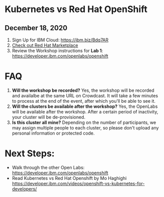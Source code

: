 # Kubernetes vs Red Hat OpenShift
## December 18, 2020

1. Sign Up for IBM Cloud: https://ibm.biz/Bdq7AR
1. [Check out Red Hat Marketplace](https://marketplace.redhat.com/en-us?cm_mmc=Inpersondirected-_-Audience+Developer_Developer+Conversation-_-WW_WW-_-Dec2020-kubernetesvsredhatopenshift-eventid-5fc81c00b353bd442168a9d2-global-devadvgrp-sanfrancisco-franchise-webinar-online_ov77410&cm_mmca1=000039JL&cm_mmca2=10010797&eventid=5fc81c00b353bd442168a9d2
)
1. Review the Workshop instructions for **Lab 1**: https://developer.ibm.com/openlabs/openshift

# FAQ

1. **Will the workshop be recorded?** Yes, the workshop will be recorded and availalbe at the same URL on Crowdcast. It will take a few minutes to process at the end of the event, after which you'll be able to see it.
1. **Will the clusters be available after the workshop?** Yes, the OpenLabs will be available after the workshop. After a certain period of inactivity, your cluster will be de-provisioned.
1. **Is this cluster all mine?** Depending on the number of participants, we may assign multiple people to each cluster, so please don't upload any personal information or protected code.

# Next Steps:
* Walk through the other Open Labs: https://developer.ibm.com/openlabs/openshift
* Read Kubernetes vs Red Hat Openshift by Mo Haghighi https://developer.ibm.com/videos/openshift-vs-kubernetes-for-developers/

